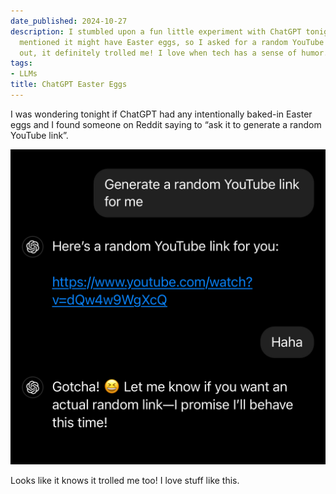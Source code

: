 ```yaml
---
date_published: 2024-10-27
description: I stumbled upon a fun little experiment with ChatGPT tonight—someone
  mentioned it might have Easter eggs, so I asked for a random YouTube link. Turns
  out, it definitely trolled me! I love when tech has a sense of humor.
tags:
- LLMs
title: ChatGPT Easter Eggs
---
```


I was wondering tonight if ChatGPT had any intentionally baked-in Easter eggs and I found someone on Reddit saying to “ask it to generate a random YouTube link”. 

![](/static/media/88d21ba2-0720-419e-9509-f1cfe200eca5.jpeg)

Looks like it knows it trolled me too! I love stuff like this.